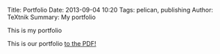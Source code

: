Title: Portfolio
Date: 2013-09-04 10:20
Tags: pelican, publishing
Author: TeXtnik
Summary: My portfolio

This is my portfolio

<object data="../data/portfolio.pdf" type="application/pdf" width="100%" height="600">
  <p>This is our portfolio <a href="../data/portfolio.pdf">to the PDF!</a></p>
</object>